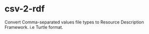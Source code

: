 # csv-2-rdf
Convert Comma-separated values file types to Resource Description Framework. i.e Turtle format. 
